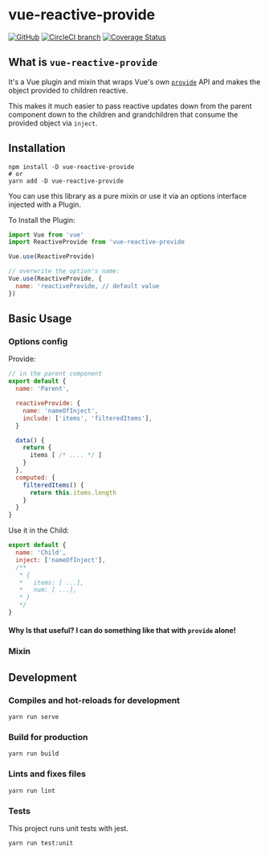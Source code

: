 # vue-reactive-provide

<p align="center">

[![GitHub](https://img.shields.io/github/license/mashape/apistatus.svg)](https://github.com/LinusBorg/vue-reactive-provide)
[![CircleCI branch](https://img.shields.io/circleci/project/github/LinusBorg/vue-reactive-provide/develop.svg)](https://circleci.com/gh/LinusBorg/vue-reactive-provide/tree/develop)
[![Coverage Status](https://coveralls.io/repos/github/LinusBorg/vue-reactive-provide/badge.svg?branch=develop)](https://coveralls.io/github/LinusBorg/vue-reactive-provide?branch=develop)

</p>

## What is `vue-reactive-provide`

It's a Vue plugin and mixin that wraps Vue's own [`provide`](https://vuejs.org/v2/api/#provide-inject) API and makes the object provided to children reactive.

This makes it much easier to pass reactive updates down from the parent component down to the children and grandchildren that consume the provided object via `inject`.

## Installation

```
npm install -D vue-reactive-provide
# or
yarn add -D vue-reactive-provide
```

You can use this library as a pure mixin or use it via an options interface injected with a Plugin.

To Install the Plugin:

```javascript
import Vue from 'vue'
import ReactiveProvide from 'vue-reactive-provide

Vue.use(ReactiveProvide)

// overwrite the option's name:
Vue.use(ReactiveProvide, {
  name: 'reactiveProvide, // default value
})
```

## Basic Usage

### Options config

Provide:

```javascript
// in the parent component
export default {
  name: 'Parent',

  reactiveProvide: {
    name: 'nameOfInject',
    include: ['items', 'filteredItems'],
  }

  data() {
    return {
      items [ /* .... */ ]
    }
  },
  computed: {
    filteredItems() {
      return this.items.length
    }
  }
}
```

Use it in the Child:

```javascript
export default {
  name: 'Child',
  inject: ['nameOfInject'],
  /**
   * {
   *   items: [ ...],
   *   num: [ ...],
   * }
   */
}
```

#### Why Is that useful? I can do something like that with `provide` alone!

### Mixin

## Development

### Compiles and hot-reloads for development

```
yarn run serve
```

### Build for production

```
yarn run build
```

### Lints and fixes files

```
yarn run lint
```

### Tests

This project runs unit tests with jest.

```
yarn run test:unit
```
